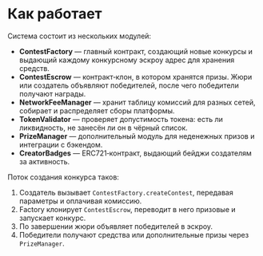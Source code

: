 # Как работает

Система состоит из нескольких модулей:

- **ContestFactory** — главный контракт, создающий новые конкурсы и выдающий каждому конкурсному эскроу адрес для хранения средств.
- **ContestEscrow** — контракт‑клон, в котором хранятся призы. Жюри или создатель объявляют победителей, после чего победители получают награды.
- **NetworkFeeManager** — хранит таблицу комиссий для разных сетей, собирает и распределяет сборы платформы.
- **TokenValidator** — проверяет допустимость токена: есть ли ликвидность, не занесён ли он в чёрный список.
- **PrizeManager** — дополнительный модуль для неденежных призов и интеграции с бэкендом.
- **CreatorBadges** — ERC721‑контракт, выдающий бейджи создателям за активность.

Поток создания конкурса таков:
1. Создатель вызывает `ContestFactory.createContest`, передавая параметры и оплачивая комиссию.
2. Factory клонирует `ContestEscrow`, переводит в него призовые и запускает конкурс.
3. По завершении жюри объявляет победителей в эскроу.
4. Победители получают средства или дополнительные призы через `PrizeManager`.
